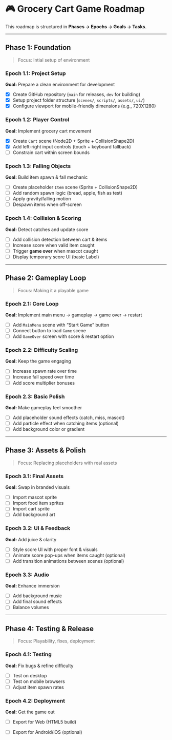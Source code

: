 # 🎮 Grocery Cart Game Roadmap

This roadmap is structured in **Phases → Epochs → Goals → Tasks**.

---

## **Phase 1: Foundation**

> Focus: Intial setup of environment

### **Epoch 1.1: Project Setup**

**Goal:** Prepare a clean environment for development
- [x] Create GitHub repository (`main` for releases, `dev` for building)
- [x] Setup project folder structure (`scenes/`, `scripts/`, `assets/`, `ui/`)
- [x] Configure viewport for mobile-friendly dimensions (e.g., 720X1280)

### **Epoch 1.2: Player Control**

**Goal:** Implement grocery cart movement
- [x] Create `Cart` scene (Node2D + Sprite + CollisionShape2D)
- [x] Add left-right input controls (touch + keyboard fallback)
- [ ] Constrain cart within screen bounds

### **Epoch 1.3: Falling Objects**

**Goal:** Build item spawn & fall mechanic
- [ ] Create placeholder `Item` scene (Sprite + CollisionShape2D)
- [ ] Add random spawn logic (bread, apple, fish as test)
- [ ] Apply gravity/falling motion
- [ ] Despawn items when off-screen

### **Epoch 1.4: Collision & Scoring**

**Goal:** Detect catches and update score
- [ ] Add collision detection between cart & items
- [ ] Increase score when valid item caught
- [ ] Trigger **game over** when mascot caught
- [ ] Display temporary score UI (basic Label)

---

## **Phase 2: Gameplay Loop**

> Focus: Making it a playable game

### **Epoch 2.1: Core Loop**

**Goal:** Implement main menu → gameplay → game over → restart
- [ ] Add `MainMenu` scene with “Start Game” button
- [ ] Connect button to load `Game` scene
- [ ] Add `GameOver` screen with score & restart option

### **Epoch 2.2: Difficulty Scaling**

**Goal:** Keep the game engaging
- [ ] Increase spawn rate over time
- [ ] Increase fall speed over time
- [ ] Add score multiplier bonuses

### **Epoch 2.3: Basic Polish**

**Goal:** Make gameplay feel smoother
- [ ] Add placeholder sound effects (catch, miss, mascot)
- [ ] Add particle effect when catching items (optional)
- [ ] Add background color or gradient

---

## **Phase 3: Assets & Polish**

> Focus: Replacing placeholders with real assets

### **Epoch 3.1: Final Assets**

**Goal:** Swap in branded visuals
- [ ] Import mascot sprite
- [ ] Import food item sprites
- [ ] Import cart sprite
- [ ] Add background art

### **Epoch 3.2: UI & Feedback**

**Goal:** Add juice & clarity
- [ ] Style score UI with proper font & visuals
- [ ] Animate score pop-ups when items caught (optional)
- [ ] Add transition animations between scenes (optional)

### **Epoch 3.3: Audio**

**Goal:** Enhance immersion
- [ ] Add background music
- [ ] Add final sound effects
- [ ] Balance volumes

---

## **Phase 4: Testing & Release**

> Focus: Playability, fixes, deployment

### **Epoch 4.1: Testing**

**Goal:** Fix bugs & refine difficulty
- [ ] Test on desktop
- [ ] Test on mobile browsers
- [ ] Adjust item spawn rates

### **Epoch 4.2: Deployment**

**Goal:** Get the game out
- [ ] Export for Web (HTML5 build)
- [ ] Export for Android/iOS (optional)

